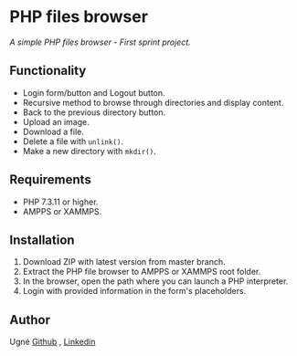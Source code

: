 # PHP files browser

<i>A simple PHP files browser - First sprint project.</i>

## Functionality
- Login form/button and Logout button.
- Recursive method to browse through directories and display content.
- Back to the previous directory button.
- Upload an image.
- Download a file.
- Delete a file with <code>unlink()</code>.
- Make a new directory with <code>mkdir()</code>.

## Requirements
- PHP 7.3.11 or higher.
- AMPPS or XAMMPS.
## Installation

1. Download ZIP with latest version from master branch.
1. Extract the PHP file browser to AMPPS or XAMMPS root folder.
2. In the browser, open the path where you can launch a PHP interpreter.
3. Login with provided information in the form's placeholders.

## Author
Ugnė [Github](https://github.com/Uugne) , [Linkedin](https://www.linkedin.com/in/ugne-kurkyte/)
